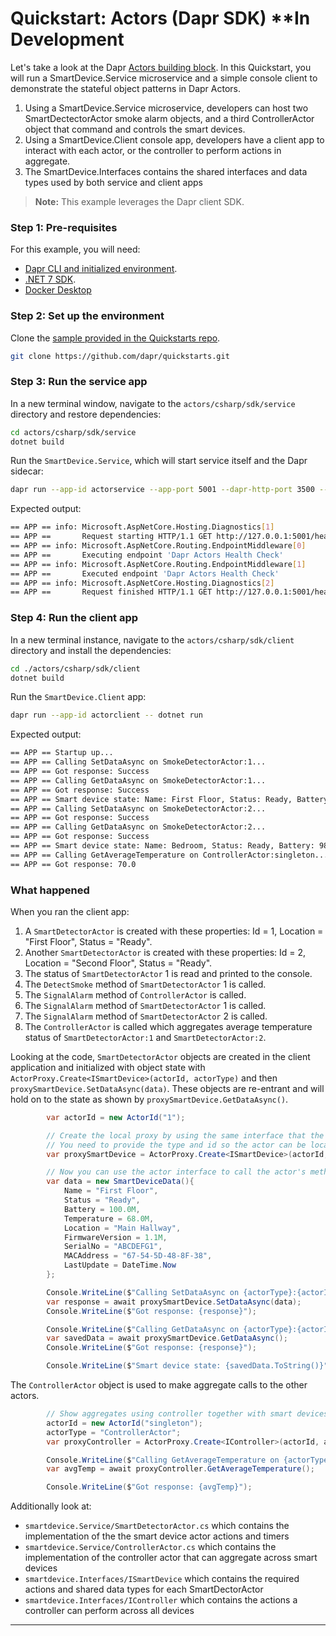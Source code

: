 # Quickstart: Actors (Dapr SDK) **In Development

Let's take a look at the Dapr [Actors building block](https://docs.dapr.io/developing-applications/building-blocks/actors/actors-overview/). In this Quickstart, you will run a SmartDevice.Service microservice and a simple console client to demonstrate the stateful object patterns in Dapr Actors.  
1. Using a SmartDevice.Service microservice, developers can host two SmartDectectorActor smoke alarm objects, and a third ControllerActor object that command and controls the smart devices.  
2. Using a SmartDevice.Client console app, developers have a client app to interact with each actor, or the controller to perform actions in aggregate. 
3. The SmartDevice.Interfaces contains the shared interfaces and data types used by both service and client apps

> **Note:** This example leverages the Dapr client SDK.  


### Step 1: Pre-requisites

For this example, you will need:

- [Dapr CLI and initialized environment](https://docs.dapr.io/getting-started).
- [.NET 7 SDK](https://dotnet.microsoft.com/download).
- [Docker Desktop](https://www.docker.com/products/docker-desktop)

### Step 2: Set up the environment

Clone the [sample provided in the Quickstarts repo](https://github.com/dapr/quickstarts/tree/master/workflows).

```bash
git clone https://github.com/dapr/quickstarts.git
```

### Step 3: Run the service app

In a new terminal window, navigate to the `actors/csharp/sdk/service` directory and restore dependencies:

```bash
cd actors/csharp/sdk/service
dotnet build
```

Run the `SmartDevice.Service`, which will start service itself and the Dapr sidecar:

```bash
dapr run --app-id actorservice --app-port 5001 --dapr-http-port 3500 --components-path ../../../resources -- dotnet run --urls=http://localhost:5001/
```

Expected output:

```bash
== APP == info: Microsoft.AspNetCore.Hosting.Diagnostics[1]
== APP ==       Request starting HTTP/1.1 GET http://127.0.0.1:5001/healthz - -
== APP == info: Microsoft.AspNetCore.Routing.EndpointMiddleware[0]
== APP ==       Executing endpoint 'Dapr Actors Health Check'
== APP == info: Microsoft.AspNetCore.Routing.EndpointMiddleware[1]
== APP ==       Executed endpoint 'Dapr Actors Health Check'
== APP == info: Microsoft.AspNetCore.Hosting.Diagnostics[2]
== APP ==       Request finished HTTP/1.1 GET http://127.0.0.1:5001/healthz - - - 200 - text/plain 5.2599ms
```

### Step 4: Run the client app

In a new terminal instance, navigate to the `actors/csharp/sdk/client` directory and install the dependencies:

```bash
cd ./actors/csharp/sdk/client
dotnet build
```

Run the `SmartDevice.Client` app:

```bash
dapr run --app-id actorclient -- dotnet run
```

Expected output:

```bash
== APP == Startup up...
== APP == Calling SetDataAsync on SmokeDetectorActor:1...
== APP == Got response: Success
== APP == Calling GetDataAsync on SmokeDetectorActor:1...
== APP == Got response: Success
== APP == Smart device state: Name: First Floor, Status: Ready, Battery: 100.0, Temperature: 68.0, Location: Main Hallway, FirmwareVersion: 1.1, SerialNo: ABCDEFG1, MACAddress: 67-54-5D-48-8F-38, LastUpdate: 3/3/2023 9:36:17 AM
== APP == Calling SetDataAsync on SmokeDetectorActor:2...
== APP == Got response: Success
== APP == Calling GetDataAsync on SmokeDetectorActor:2...
== APP == Got response: Success
== APP == Smart device state: Name: Bedroom, Status: Ready, Battery: 98.0, Temperature: 72.0, Location: Bedroom, FirmwareVersion: 1.1, SerialNo: ABCDEFG2, MACAddress: 50-3A-32-AB-75-DF, LastUpdate: 3/3/2023 9:36:17 AM
== APP == Calling GetAverageTemperature on ControllerActor:singleton...
== APP == Got response: 70.0
```

### What happened

When you ran the client app:

1. A `SmartDetectorActor` is created with these properties: Id = 1, Location = "First Floor", Status = "Ready".
2. Another `SmartDetectorActor` is created with these properties: Id = 2, Location = "Second Floor", Status = "Ready".
3. The status of `SmartDetectorActor` 1 is read and printed to the console.
4. The `DetectSmoke` method of `SmartDetectorActor` 1 is called.
5. The `SignalAlarm` method of `ControllerActor` is called.
6. The `SignalAlarm` method of `SmartDetectorActor` 1 is called.
7. The `SignalAlarm` method of `SmartDetectorActor` 2 is called.
8. The `ControllerActor` is called which aggregates average temperature status of `SmartDetectorActor:1` and `SmartDetectorActor:2`.


Looking at the code, `SmartDetectorActor` objects are created in the client application and initialized with object state with `ActorProxy.Create<ISmartDevice>(actorId, actorType)` and then `proxySmartDevice.SetDataAsync(data)`.  These objects are re-entrant and will hold on to the state as shown by `proxySmartDevice.GetDataAsync()`.

```csharp
        var actorId = new ActorId("1");

        // Create the local proxy by using the same interface that the service implements.
        // You need to provide the type and id so the actor can be located. 
        var proxySmartDevice = ActorProxy.Create<ISmartDevice>(actorId, actorType);

        // Now you can use the actor interface to call the actor's methods.
        var data = new SmartDeviceData(){
            Name = "First Floor",
            Status = "Ready",
            Battery = 100.0M,
            Temperature = 68.0M,
            Location = "Main Hallway",
            FirmwareVersion = 1.1M,
            SerialNo = "ABCDEFG1",
            MACAddress = "67-54-5D-48-8F-38",
            LastUpdate = DateTime.Now
        };

        Console.WriteLine($"Calling SetDataAsync on {actorType}:{actorId}...");
        var response = await proxySmartDevice.SetDataAsync(data);
        Console.WriteLine($"Got response: {response}");

        Console.WriteLine($"Calling GetDataAsync on {actorType}:{actorId}...");
        var savedData = await proxySmartDevice.GetDataAsync();
        Console.WriteLine($"Got response: {response}");

        Console.WriteLine($"Smart device state: {savedData.ToString()}");
```

The `ControllerActor` object is used to make aggregate calls to the other actors.

```csharp
        // Show aggregates using controller together with smart devices
        actorId = new ActorId("singleton");
        actorType = "ControllerActor";
        var proxyController = ActorProxy.Create<IController>(actorId, actorType);

        Console.WriteLine($"Calling GetAverageTemperature on {actorType}:{actorId}...");
        var avgTemp = await proxyController.GetAverageTemperature();

        Console.WriteLine($"Got response: {avgTemp}");
```

Additionally look at:
- `smartdevice.Service/SmartDetectorActor.cs` which contains the implementation of the the smart device actor actions and timers
- `smartdevice.Service/ControllerActor.cs` which contains the implementation of the controller actor that can aggregate across smart devices
- `smartdevice.Interfaces/ISmartDevice` which contains the required actions and shared data types for each SmartDectorActor
- `smartdevice.Interfaces/IController` which contains the actions a controller can perform across all devices
---


<!-- STEP
name: Run smart-detector-actor service
working_dir: ./smartdevice.Service
expected_stdout_lines:
  - '== APP ==       Now listening on: http://localhost:5000'
expected_stderr_lines:
output_match_mode: substring
sleep: 11
timeout_seconds: 30
-->

